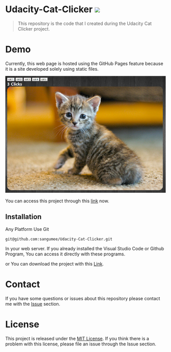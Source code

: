 # Udacity-Cat-Clicker ![](https://img.shields.io/badge/Code%20Statue-CLose-red.svg)

> This repository is the code that I created during the Udacity Cat Clicker project.  

# Demo
Currently, this web page is hosted using the GitHub Pages feature because it is a site developed solely using static files.

![](/img/demo.jpg)

You can access this project through this [link](https://sangumee.github.io/Udacity-Cat-Clicker/) now.

## Installation

Any Platform Use Git

```
git@github.com:sangumee/Udacity-Cat-Clicker.git
```

In your web server. If you already installed the Visual Studio Code or Github Program, You can access it directly with these programs.

or You can download the project with this [Link](https://github.com/sangumee/Udacity-Cat-Clicker/archive/master.zip).

# Contact
If you have some questions or issues about this repository please contact me with the [Issue](https://github.com/sangumee/Udacity-Cat-Clicker/issues) section.

# License
This project is released under the [MIT License](https://choosealicense.com/licenses/mit/). If you think there is a problem with this license, please file an issue through the Issue section.

